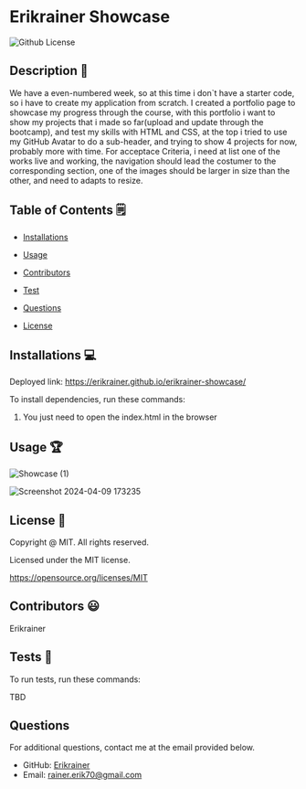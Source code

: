 # Erikrainer Showcase
  ![Github License](https://img.shields.io/badge/License-MIT-yellow.svg)


## Description 📝

We have a even-numbered week, so at this time i don`t have a starter code, so i have to create my application from scratch. I created a portfolio page to showcase my progress through the course, with this portfolio i want to show my projects that i made so far(upload and update through the bootcamp), and test my skills with HTML and CSS, at the top i tried to use my GitHub Avatar to do a sub-header, and trying to show 4 projects for now, probably more with time. For acceptace Criteria, i need at list one of the works live and working, the navigation should lead the costumer to the corresponding section, one of the images should be larger in size than the other, and need to adapts to resize.

## Table of Contents 🗒

* [Installations](#installations-💻)

* [Usage](#usage-🏆)

* [Contributors](#contributors-😃)

* [Test](#tests-🧪)

* [Questions](#questions)

* [License](#license-📛)

## Installations  💻

Deployed link: https://erikrainer.github.io/erikrainer-showcase/

To install dependencies, run these commands:

1. You just need to open the index.html in the browser

## Usage 🏆

![Showcase (1)](https://github.com/Erikrainer/erikrainer-showcase/assets/160955635/e4bcdd9e-9fa1-4669-abb4-550977b3aa42)


![Screenshot 2024-04-09 173235](https://github.com/Erikrainer/erikrainer-showcase/assets/160955635/7c2e705e-c9dc-4035-af54-16ac1dfa2926)

## License 📛 

  Copyright @ MIT. All rights reserved.

  Licensed under the MIT license.

  https://opensource.org/licenses/MIT

## Contributors 😃

Erikrainer

## Tests 🧪

To run tests, run these commands:

TBD

## Questions

For additional questions, contact me at the email provided below. 

- GitHub: [Erikrainer](https://github.com/Erikrainer/)
- Email:  rainer.erik70@gmail.com
